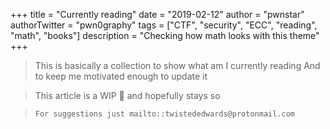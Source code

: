 +++
title = "Currently reading"
date = "2019-02-12"
author = "pwnstar"
authorTwitter = "pwn0graphy"
tags = ["CTF", "security", "ECC", "reading", "math", "books"]
description = "Checking how math looks with this theme"
+++


> This is basically a collection to show what am I currently reading And to keep me motivated enough to update it 

> This article is a WIP 🔨 and hopefully stays so

> ```For suggestions just mailto::twistededwards@protonmail.com```

